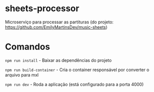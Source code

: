 # sheets-processor
Microserviço para processar as partituras (do projeto: https://github.com/EmilyMartinsDev/music-sheets)

# Comandos
`npm run install` - Baixar as dependências do projeto

`npm run build-container` - Cria o container responsável por converter o arquivo para mxl

`npm run dev` - Roda a aplicação (está configurado para a porta 4000)